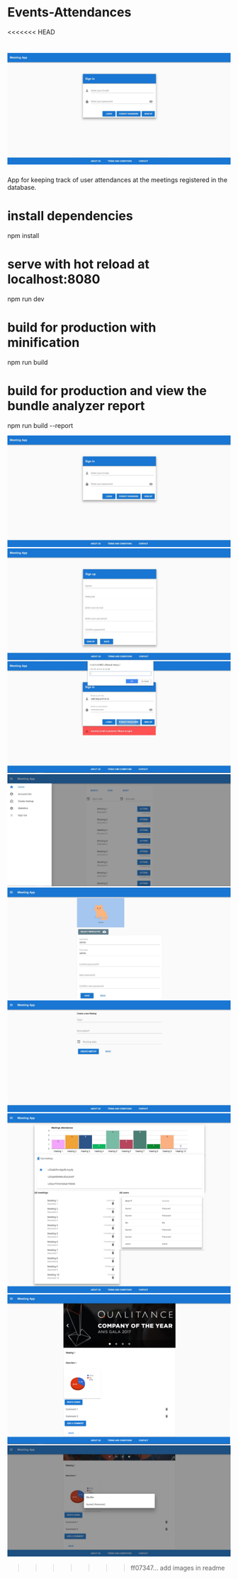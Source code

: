 # Events-Attendances
<<<<<<< HEAD

![Screenshot](/src/assets/1.JPG)
=======
App for keeping track of user attendances at the meetings registered in the database.

# install dependencies
npm install

# serve with hot reload at localhost:8080
npm run dev

# build for production with minification
npm run build

# build for production and view the bundle analyzer report
npm run build --report

![Screenshot](/src/assets/1.JPG)
![Screenshot](/src/assets/2.JPG)
![Screenshot](/src/assets/3.JPG)
![Screenshot](/src/assets/4.JPG)
![Screenshot](/src/assets/5.JPG)
![Screenshot](/src/assets/6.JPG)
![Screenshot](/src/assets/7.JPG)
![Screenshot](/src/assets/8.JPG)
![Screenshot](/src/assets/9.JPG)
>>>>>>> ff07347... add images in readme
